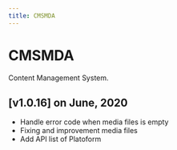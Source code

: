 ```yaml
---
title: CMSMDA
---
```


# CMSMDA
Content Management System.

## [v1.0.16] on June, 2020
- Handle error code when media files is empty
- Fixing and improvement media files
- Add API list of Platoform
